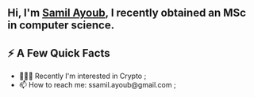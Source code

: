<h2>Hi, I'm <a href="https://www.linkedin.com/in/ayoub-samil-12314a187/">Samil Ayoub</a>, I recently obtained an MSc in computer science.</h2>
<h2>⚡️ A Few Quick Facts</h2>
<ul>
    <li> 👨🏽‍💻 Recently I'm interested in Crypto ;</li>
    <li> 📫 How to reach me: ssamil.ayoub@gmail.com ;</li>
</ul>
